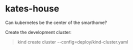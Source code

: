 # kates-house

Can kubernetes be the center of the smarthome?


Create the development cluster:

> kind create cluster --config=deploy/kind-cluster.yaml